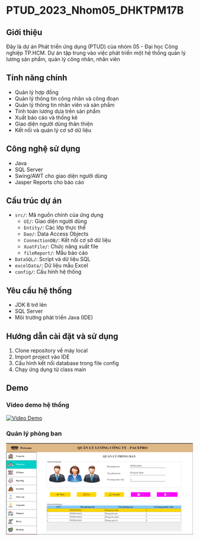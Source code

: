 # PTUD_2023_Nhom05_DHKTPM17B

## Giới thiệu
Đây là dự án Phát triển ứng dụng (PTUD) của nhóm 05 - Đại học Công nghiệp TP.HCM. Dự án tập trung vào việc phát triển một hệ thống quản lý lương sản phẩm, quản lý công nhân, nhân viên

## Tính năng chính
- Quản lý hợp đồng
- Quản lý thông tin công nhân và công đoạn
- Quản lý thông tin nhân viên và sản phẩm
- Tính toán lương dựa trên sản phẩm
- Xuất báo cáo và thống kê
- Giao diện người dùng thân thiện
- Kết nối và quản lý cơ sở dữ liệu

## Công nghệ sử dụng
- Java
- SQL Server
- Swing/AWT cho giao diện người dùng
- Jasper Reports cho báo cáo

## Cấu trúc dự án
- `src/`: Mã nguồn chính của ứng dụng
  - `UI/`: Giao diện người dùng
  - `Entity/`: Các lớp thực thể
  - `Dao/`: Data Access Objects
  - `ConnectionDB/`: Kết nối cơ sở dữ liệu
  - `XuatFile/`: Chức năng xuất file
  - `fileReport/`: Mẫu báo cáo
- `DataSQL/`: Script và dữ liệu SQL
- `excelData/`: Dữ liệu mẫu Excel
- `config/`: Cấu hình hệ thống

## Yêu cầu hệ thống
- JDK 8 trở lên
- SQL Server
- Môi trường phát triển Java (IDE)

## Hướng dẫn cài đặt và sử dụng
1. Clone repository về máy local
2. Import project vào IDE
3. Cấu hình kết nối database trong file config
4. Chạy ứng dụng từ class main

## Demo
### Video demo hệ thống
[![Video Demo](https://img.youtube.com/vi/iFEj--_0WXk/0.jpg)](https://www.youtube.com/watch?v=iFEj--_0WXk)

### Quản lý phòng ban
![Quản lý phòng ban](https://github.com/hoanghuytoi/PTUD_2023_Nhom05_DHKTPM17B/blob/main/demo/1.png)
